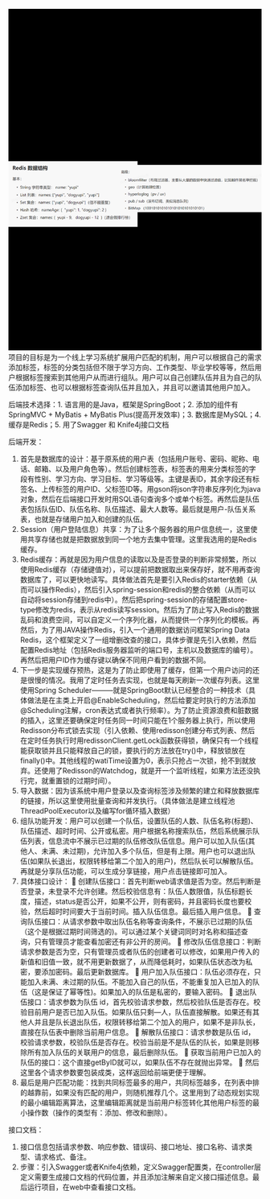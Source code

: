 ![img.png](img.png)项目的目标是为一个线上学习系统扩展用户匹配的机制，用户可以根据自己的需求添加标签，标签的分类包括但不限于学习方向、工作类型、毕业学校等等，然后用户根据标签搜索到其他用户从而进行组队。用户可以自己创建队伍并且为自己的队伍添加标签、也可以根据标签查询队伍并且加入，并且可以邀请其他用户加入。

后端技术选择：1. 语言用的是Java，框架是SpringBoot；2. 添加的组件有SpringMVC + MyBatis + MyBatis Plus(提高开发效率)；3. 数据库是MySQL；4. 缓存是Redis；5. 用了Swagger 和 Knife4j接口文档

后端开发：
1.	首先是数据库的设计：基于原系统的用户表（包括用户账号、密码、昵称、电话、邮箱、以及用户角色等）。然后创建标签表，标签表的用来分类标签的字段有性别、学习方向、学习目标、学习等级等。主键是表ID，其余字段还有标签名、上传标签的用户ID、父标签ID等。用gson将json字符串反序列化为java对象，然后在后端接口开发时用SQL语句查询多个或单个标签。再然后是队伍表包括队伍ID、队伍名称、队伍描述、最大人数等。最后就是用户-队伍关系表，也就是存储用户加入和创建的队伍。
2.	Session（用户登陆信息）共享：为了让多个服务器的用户信息统一，这里使用共享存储也就是把数据放到同一个地方去集中管理。这里我选用的是Redis缓存。
3.	Redis缓存：再就是因为用户信息的读取以及是否登录的判断非常频繁，所以使用Redis缓存（存储键值对），可以提前把数据取出来保存好，就不用再查询数据库了，可以更快地读写。具体做法首先是要引入Redis的starter依赖（从而可以操作Redis），然后引入spring-session和redis的整合依赖（从而可以自动将session存储到redis中）。然后把spring-session的存储配置store-type修改为redis，表示从redis读写session。然后为了防止写入Redis的数据乱码和浪费空间，可以自定义一个序列化器，从而提供一个序列化的模板。再然后，为了用JAVA操作Redis，引入一个通用的数据访问框架Spring Data Redis，这个框架定义了一组增删改查的接口，具体步骤是先引入依赖，然后配置Redis地址（包括Redis服务器监听的端口号，主机以及数据库的编号）。再然后把用户ID作为缓存键以确保不同用户看到的数据不同。
4.	下一步是实现缓存预热，这是为了防止即使用了缓存，但第一个用户访问的还是很慢的情况。我用了定时任务去实现，也就是每天刷新一次缓存列表。这里使用Spring Scheduler———就是SpringBoot默认已经整合的一种技术（具体做法是在主类上开启@EnableScheduling，然后给要定时执行的方法添加@Scheduling注解，cron表达式或者执行频率）。为了防止资源浪费和脏数据的插入，这里还要确保定时任务同一时间只能在1个服务器上执行，所以使用Redisson分布式锁去实现（引入依赖、使用redisson创建分布式列表、然后在定时任务执行时用redissonClient.getLock函数获得锁，确保只有一个线程能获取锁并且只能释放自己的锁，要执行的方法放在try()中，释放锁放在finally()中。其他线程的watiTime设置为0，表示只抢占一次锁，抢不到就放弃。还使用了Redisson的Watchdog，就是开一个监听线程，如果方法还没执行完，就重置锁的过期时间）。
5.	导入数据：因为该系统中用户登录以及查询标签涉及频繁的建立和释放数据库的链接，所以这里使用批量查询和并发执行。（具体做法是建立线程池ThreadPoolExecutor以及编写for循环插入数据）
6.	组队功能开发：用户可以创建一个队伍，设置队伍的人数、队伍名称(标题)、队伍描述、超时时间、公开或私密。用户根据名称搜索队伍，然后系统展示队伍列表，信息流中不展示已过期的队伍修改队伍信息。用户可以加入队伍(其他人、未满、未过期)，允许加入多个队伍，但是有上限。用户也可以退出队伍(如果队长退出，权限转移给第二个加入的用户)，然后队长可以解散队伍。再就是分享队伍功能，可以生成分享链接，用户点击链接即可加入。
7.	具体接口设计：
	创建队伍接口：首先判断web请求值是否为空。然后判断是否登录，未登录不允许创建。然后校验信息有：队伍人数限值，队伍标题长度，描述，status是否公开，如果不公开，则有密码，并且密码长度也要校验，然后超时时间要大于当前时间。插入队伍信息。最后插入用户信息。
	查询队伍接口：从请求参数中取出队伍名称等查询条件，不展示已过期的队伍（这个是根据过期时间筛选的)。可以通过某个关键词同时对名称和描述查询，只有管理员才能查看加密还有非公开的房间。
	修改队伍信息接口：判断请求参数是否为空，只有管理员或者队伍的创建者可以修改，如果用户传入的新值和旧值一致，就不用更新数据了，从而降低耗时，如果队伍状态改为私密，要添加密码。最后更新数据库。
	用户加入队伍接口：队伍必须存在，只能加入未满、未过期的队伍。不能加入自己的队伍，不能重复加入已加入的队伍（这是保证了幂等性)。如果加入的队伍是私密的，要输入密码。
	退出队伍接口：请求参数为队伍 id，首先校验请求参数，然后校验队伍是否存在。校验目前用户是否已加入队伍。如果队伍只剩—人，队伍直接解散。如果还有其他人并且是队长退出队伍，权限转移给第二个加入的用户，如果不是非队长，直接在队伍表中删除当前用户信息。
	解散队伍接口：请求参数是队伍 id，校验请求参数，校验队伍是否存在。校验当前是不是队伍的队长，如果是则移除所有加入队伍的关联用户的信息，最后删除队伍。
	获取当前用户已加入的队伍的接口：这个直接getByID就可以，如果队伍不存在就抛出异常。
	然后这里各个请求参数要包装成类，这样返回给前端更便于理解。 
8.	最后是用户匹配功能：找到共同标签最多的用户，共同标签越多，在列表中排的越靠前，如果没有匹配的用户，则随机推荐几个。这里用到了动态规划实现的最小编辑距离算法，这里编辑距离就是当前用户标签转化其他用户标签的最小操作数（操作的类型有：添加、修改和删除）。

接口文档：
1.	接口信息包括请求参数、响应参数、错误码、接口地址、接口名称、请求类型、请求格式、备注。
2.	步骤：引入Swagger或者Knife4j依赖，定义Swagger配置类，在controller层定义需要生成接口文档的代码位置，并且添加注解来自定义接口描述信息。最后运行项目，在web中查看接口文档。
